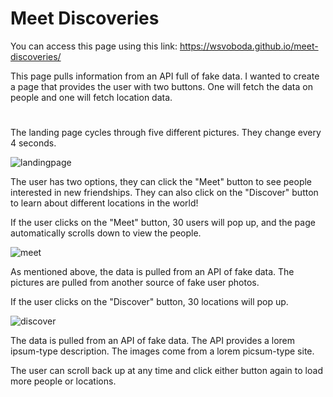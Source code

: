# Meet Discoveries

You can access this page using this link: https://wsvoboda.github.io/meet-discoveries/

This page pulls information from an API full of fake data. I wanted to create a page that provides the user with two buttons. One will fetch the data on people and one will fetch location data. 
#

The landing page cycles through five different pictures. They change every 4 seconds.

![landingpage](https://user-images.githubusercontent.com/78281930/114325641-cef92980-9af6-11eb-88be-b37c6708cfba.png)

The user has two options, they can click the "Meet" button to see people interested in new friendships. They can also click on the "Discover" button to learn about different locations in the world!

If the user clicks on the "Meet" button, 30 users will pop up, and the page automatically scrolls down to view the people. 

![meet](https://user-images.githubusercontent.com/78281930/114325714-27302b80-9af7-11eb-8692-62f8f8322753.png)

As mentioned above, the data is pulled from an API of fake data. The pictures are pulled from another source of fake user photos.

If the user clicks on the "Discover" button, 30 locations will pop up. 

![discover](https://user-images.githubusercontent.com/78281930/114325824-a58ccd80-9af7-11eb-825b-15cf23f5132b.png)

The data is pulled from an API of fake data. The API provides a lorem ipsum-type description. The images come from a lorem picsum-type site. 

The user can scroll back up at any time and click either button again to load more people or locations.


